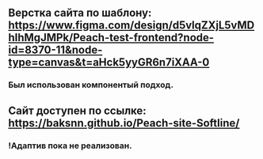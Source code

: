 ## Верстка сайта по шаблону: https://www.figma.com/design/d5vlqZXjL5vMDhIhMgJMPk/Peach-test-frontend?node-id=8370-11&node-type=canvas&t=aHck5yyGR6n7iXAA-0
### Был использован компонентый подход.
## Сайт доступен по ссылке: https://baksnn.github.io/Peach-site-Softline/
### !Адаптив пока не реализован.

